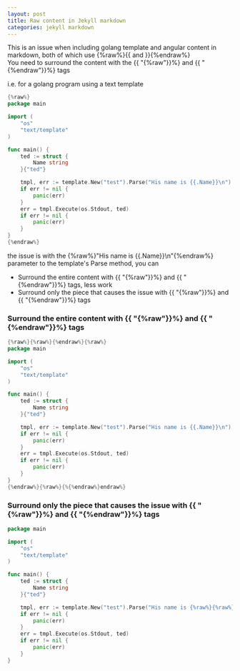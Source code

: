 ```yaml
---
layout: post
title: Raw content in Jekyll markdown
categories: jekyll markdown
---
```


This is an issue when including golang template and angular content in markdown, both of which use {%raw%}{{ and }}{%endraw%}  
You need to surround the content with the {{ "{%raw"}}%} and {{ "{%endraw"}}%} tags  
 
i.e. for a golang program using a text template

```go
{%raw%}
package main

import (
	"os"
	"text/template"
)

func main() {
	ted := struct {
		Name string
	}{"ted"}

	tmpl, err := template.New("test").Parse("His name is {{.Name}}\n")
	if err != nil {
		panic(err)
	}
	err = tmpl.Execute(os.Stdout, ted)
	if err != nil {
		panic(err)
	}
}
{%endraw%}
``` 

the issue is with the {%raw%}"His name is {{.Name}}\n"{%endraw%} parameter to the template's Parse method, you can

- Surround the entire content with {{ "{%raw"}}%} and {{ "{%endraw"}}%} tags, less work 
- Surround only the piece that causes the issue with {{ "{%raw"}}%} and {{ "{%endraw"}}%} tags

### Surround the entire content with {{ "{%raw"}}%} and {{ "{%endraw"}}%} tags
```go
{%raw%}{%raw%}{%endraw%}{%raw%}
package main

import (
	"os"
	"text/template"
)

func main() {
	ted := struct {
		Name string
	}{"ted"}

	tmpl, err := template.New("test").Parse("His name is {{.Name}}\n")
	if err != nil {
		panic(err)
	}
	err = tmpl.Execute(os.Stdout, ted)
	if err != nil {
		panic(err)
	}
}
{%endraw%}{%raw%}{%{%endraw%}endraw%}
``` 
### Surround only the piece that causes the issue with {{ "{%raw"}}%} and {{ "{%endraw"}}%} tags
```go
package main

import (
	"os"
	"text/template"
)

func main() {
	ted := struct {
		Name string
	}{"ted"}

	tmpl, err := template.New("test").Parse("His name is {%raw%}{%raw%}{%endraw%}{%raw%}{{.Name}}{%endraw%}{%raw%}{%{%endraw%}endraw%}\n")
	if err != nil {
		panic(err)
	}
	err = tmpl.Execute(os.Stdout, ted)
	if err != nil {
		panic(err)
	}
}
``` 
